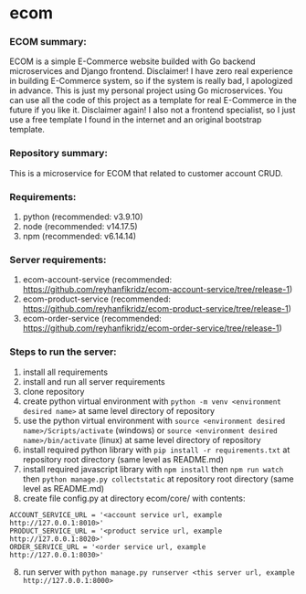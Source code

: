 # ecom

### ECOM summary:
ECOM is a simple E-Commerce website builded with Go backend microservices and Django frontend. Disclaimer! I have zero real experience in building E-Commerce system, so if the system is really bad, I apologized in advance. This is just my personal project using Go microservices. You can use all the code of this project as a template for real E-Commerce in the future if you like it. Disclaimer again! I also not a frontend specialist, so I just use a free template I found in the internet and an original bootstrap template.

### Repository summary:
This is a microservice for ECOM that related to customer account CRUD.

### Requirements:
1. python (recommended: v3.9.10)
2. node (recommended: v14.17.5)
3. npm (recommended: v6.14.14)

### Server requirements:
1. ecom-account-service (recommended: https://github.com/reyhanfikridz/ecom-account-service/tree/release-1)
2. ecom-product-service (recommended: https://github.com/reyhanfikridz/ecom-product-service/tree/release-1)
3. ecom-order-service (recommended: https://github.com/reyhanfikridz/ecom-order-service/tree/release-1)

### Steps to run the server:
1. install all requirements
2. install and run all server requirements
3. clone repository
4. create python virtual environment with `python -m venv <environment desired name>` at same level directory of repository
5. use the python virtual environment with `source <environment desired name>/Scripts/activate` (windows) or `source <environment desired name>/bin/activate` (linux) at same level directory of repository
6. install required python library with `pip install -r requirements.txt` at repository root directory (same level as README.md)
7. install required javascript library with `npm install` then `npm run watch` then `python manage.py collectstatic` at repository root directory (same level as README.md)
8. create file config.py at directory ecom/core/ with contents:

```
ACCOUNT_SERVICE_URL = '<account service url, example http://127.0.0.1:8010>'
PRODUCT_SERVICE_URL = '<product service url, example http://127.0.0.1:8020>'
ORDER_SERVICE_URL = '<order service url, example http://127.0.0.1:8030>'
```

8. run server with `python manage.py runserver <this server url, example http://127.0.0.1:8000>`
